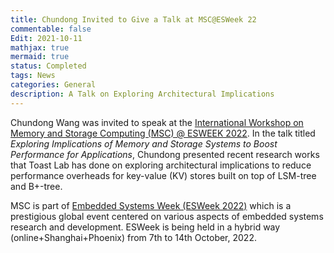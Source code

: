 ```yaml
---
title: Chundong Invited to Give a Talk at MSC@ESWeek 22
commentable: false
Edit: 2021-10-11
mathjax: true
mermaid: true
status: Completed
tags: News
categories: General
description: A Talk on Exploring Architectural Implications 
---
```


<p>Chundong Wang was invited to speak at the <a href="https://msc-esweek.github.io/" target="_blank">International Workshop on Memory and Storage Computing (MSC) @ ESWEEK 2022</a>. In the talk titled <i>Exploring Implications of Memory and Storage Systems to Boost Performance for Applications</i>, Chundong presented recent research works that Toast Lab has done on exploring architectural implications to reduce performance overheads for key-value (KV) stores built on top of LSM-tree and B+-tree.</p>

<p>MSC is part of <a href="https://esweek.org/" target="_blank">Embedded Systems Week (ESWeek 2022)</a> which is a prestigious global event centered on various aspects of embedded systems research and development. ESWeek is being held in a hybrid way (online+Shanghai+Phoenix) from 7th to 14th October, 2022.</p>


